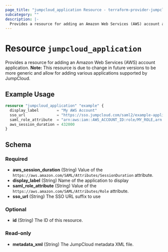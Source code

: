 ```yaml
---
page_title: "jumpcloud_application Resource - terraform-provider-jumpcloud"
subcategory: ""
description: |-
  Provides a resource for adding an Amazon Web Services (AWS) account application. Note: This resource is due to change in future versions to be more generic and allow for adding various applications supported by JumpCloud.
---
```


# Resource `jumpcloud_application`

Provides a resource for adding an Amazon Web Services (AWS) account application. **Note:** This resource is due to change in future versions to be more generic and allow for adding various applications supported by JumpCloud.

## Example Usage

```terraform
resource "jumpcloud_application" "example" {
  display_label        = "My AWS Account"
  sso_url              = "https://sso.jumpcloud.com/saml2/example-application"
  saml_role_attribute  = "arn:aws:iam::AWS_ACCOUNT_ID:role/MY_ROLE,arn:aws:iam::AWS_ACCOUNT_ID:saml-provider/MY_SAML_PROVIDER"
  aws_session_duration = 432000
}
```

## Schema

### Required

- **aws_session_duration** (String) Value of the `https://aws.amazon.com/SAML/Attributes/SessionDuration` attribute.
- **display_label** (String) Name of the application to display
- **saml_role_attribute** (String) Value of the `https://aws.amazon.com/SAML/Attributes/Role` attribute.
- **sso_url** (String) The SSO URL suffix to use

### Optional

- **id** (String) The ID of this resource.

### Read-only

- **metadata_xml** (String) The JumpCloud metadata XML file.


